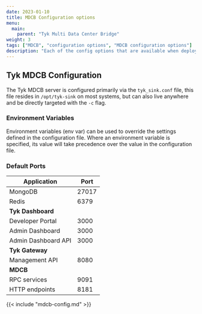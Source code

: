 ```yaml
---
date: 2023-01-10
title: MDCB Configuration options
menu:
  main:
    parent: "Tyk Multi Data Center Bridge"
weight: 3
tags: ["MDCB", "configuration options", "MDCB configuration options"]
description: "Each of the config options that are available when deploying MDCB."
---
```


## Tyk MDCB Configuration

The Tyk MDCB server is configured primarily via the `tyk_sink.conf` file, this file resides in `/opt/tyk-sink` on most systems, but can also live anywhere and be directly targeted with the `-c` flag.

### Environment Variables

Environment variables (env var) can be used to override the settings defined in the configuration file. Where an environment variable is specified, its value will take precedence over the value in the configuration file.

### Default Ports

| Application         | Port  |
| ------------------- | ----- |
| MongoDB             | 27017 |
| Redis               | 6379  |
| **Tyk Dashboard**   |       |
| Developer Portal    | 3000  |
| Admin Dashboard     | 3000  |
| Admin Dashboard API | 3000  |
| **Tyk Gateway**     |       |
| Management API      | 8080  |
| **MDCB**            |       |
| RPC services        | 9091  |
| HTTP endpoints      | 8181  |

{{< include "mdcb-config.md" >}}
